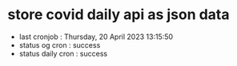 # store covid daily api as json data

- last cronjob : Thursday, 20 April 2023 13:15:50
- status og cron : success
- status daily cron : success
      
      